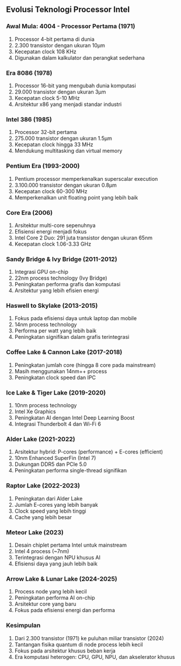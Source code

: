 ## Evolusi Teknologi Processor Intel

### Awal Mula: 4004 - Processor Pertama (1971)
1. Processor 4-bit pertama di dunia
2. 2.300 transistor dengan ukuran 10μm
3. Kecepatan clock 108 KHz
4. Digunakan dalam kalkulator dan perangkat sederhana

### Era 8086 (1978)
1. Processor 16-bit yang mengubah dunia komputasi
2. 29.000 transistor dengan ukuran 3μm
3. Kecepatan clock 5-10 MHz
4. Arsitektur x86 yang menjadi standar industri

### Intel 386 (1985)
1. Processor 32-bit pertama
2. 275.000 transistor dengan ukuran 1.5μm
3. Kecepatan clock hingga 33 MHz
4. Mendukung multitasking dan virtual memory

### Pentium Era (1993-2000)
1. Pentium processor memperkenalkan superscalar execution
2. 3.100.000 transistor dengan ukuran 0.8μm
3. Kecepatan clock 60-300 MHz
4. Memperkenalkan unit floating point yang lebih baik

### Core Era (2006)
1. Arsitektur multi-core sepenuhnya
2. Efisiensi energi menjadi fokus
3. Intel Core 2 Duo: 291 juta transistor dengan ukuran 65nm
4. Kecepatan clock 1.06-3.33 GHz

### Sandy Bridge & Ivy Bridge (2011-2012)
1. Integrasi GPU on-chip
2. 22nm process technology (Ivy Bridge)
3. Peningkatan performa grafis dan komputasi
4. Arsitektur yang lebih efisien energi

### Haswell to Skylake (2013-2015)
1. Fokus pada efisiensi daya untuk laptop dan mobile
2. 14nm process technology
3. Performa per watt yang lebih baik
4. Peningkatan signifikan dalam grafis terintegrasi

### Coffee Lake & Cannon Lake (2017-2018)
1. Peningkatan jumlah core (hingga 8 core pada mainstream)
2. Masih menggunakan 14nm++ process
3. Peningkatan clock speed dan IPC

### Ice Lake & Tiger Lake (2019-2020)
1. 10nm process technology
2. Intel Xe Graphics
3. Peningkatan AI dengan Intel Deep Learning Boost
4. Integrasi Thunderbolt 4 dan Wi-Fi 6

### Alder Lake (2021-2022)
1. Arsitektur hybrid: P-cores (performance) + E-cores (efficient)
2. 10nm Enhanced SuperFin (Intel 7)
3. Dukungan DDR5 dan PCIe 5.0
4. Peningkatan performa single-thread signifikan

### Raptor Lake (2022-2023)
1. Peningkatan dari Alder Lake
2. Jumlah E-cores yang lebih banyak
3. Clock speed yang lebih tinggi
4. Cache yang lebih besar

### Meteor Lake (2023)
1. Desain chiplet pertama Intel untuk mainstream
2. Intel 4 process (~7nm)
3. Terintegrasi dengan NPU khusus AI
4. Efisiensi daya yang jauh lebih baik

### Arrow Lake & Lunar Lake (2024-2025)
1. Process node yang lebih kecil
2. Peningkatan performa AI on-chip
3. Arsitektur core yang baru
4. Fokus pada efisiensi energi dan performa

### Kesimpulan
1. Dari 2.300 transistor (1971) ke puluhan miliar transistor (2024)
2. Tantangan fisika quantum di node process lebih kecil
3. Fokus pada arsitektur khusus beban kerja
4. Era komputasi heterogen: CPU, GPU, NPU, dan akselerator khusus
